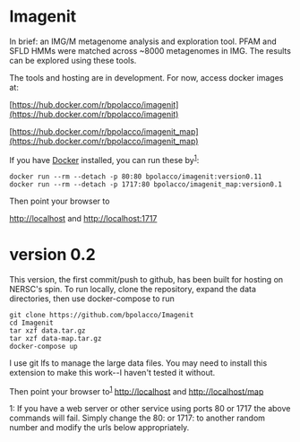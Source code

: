# Imagenit

In brief: an IMG/M metagenome analysis and exploration tool. PFAM and SFLD HMMs were matched across ~8000 metagenomes in IMG.  The results can be explored using these tools. 

The tools and hosting are in development.  For now, access docker images at:

[https://hub.docker.com/r/bpolacco/imagenit](https://hub.docker.com/r/bpolacco/imagenit)

[https://hub.docker.com/r/bpolacco/imagenit_map](https://hub.docker.com/r/bpolacco/imagenit_map)

If you have [Docker](https://docs.docker.com/) installed, you can run these by<sup>[1](#myfootnote1)</sup>:

```
docker run --rm --detach -p 80:80 bpolacco/imagenit:version0.11
docker run --rm --detach -p 1717:80 bpolacco/imagenit_map:version0.1

```


Then point your browser to 

[http://localhost](http://localhost)
and
[http://localhost:1717](http://localhost:1717)



# version 0.2

This version, the first commit/push to github, has been built for hosting on NERSC's spin. To run locally, clone the repository, expand the data directories, then use docker-compose to run

```
git clone https://github.com/bpolacco/Imagenit
cd Imagenit
tar xzf data.tar.gz
tar xzf data-map.tar.gz
docker-compose up
```

I use git lfs to manage the large data files. You may need to install this extension to make this work--I haven't tested it without.

Then point your browser to<sup>[1](#myfootnote1)</sup> 
[http://localhost](http://localhost)
and
[http://localhost/map](http://localhost/map)


<a name="myfootnote1">1</a>: If you have a web server or other service using ports 80 or 1717 the above commands will fail.  Simply change the 80: or 1717: to another random number and modify the urls below appropriately.
